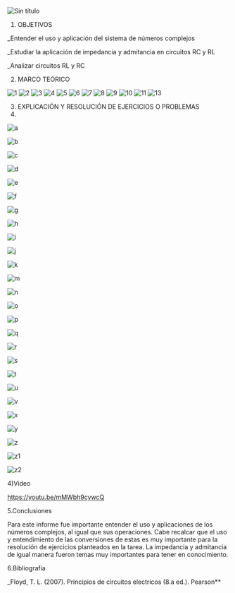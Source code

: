 ![Sin título](https://user-images.githubusercontent.com/116821721/221218999-3dcc8378-3644-43e3-b23a-10a95b646365.jpg)


1. OBJETIVOS

_Entender el uso y aplicación del sistema de números complejos

_Estudiar la aplicación de impedancia y admitancia en circuitos RC y RL

_Analizar circuitos RL y RC

2. MARCO TEÓRICO

![1](https://user-images.githubusercontent.com/116821721/221215829-cca9b2ef-611b-4089-9f20-852e046932fb.png)
![2](https://user-images.githubusercontent.com/116821721/221215846-b2185b60-09bd-42c6-9b4f-b17f8bff00ab.png)
![3](https://user-images.githubusercontent.com/116821721/221215869-1892250e-04c9-47b1-aab6-97a9102af27c.png)
![4](https://user-images.githubusercontent.com/116821721/221215876-0d7b2d91-6bf4-4103-91a2-8b90b3520c3f.png)
![5](https://user-images.githubusercontent.com/116821721/221215907-c2a8924b-4a89-496a-8325-ad9dfa22a14b.png)
![6](https://user-images.githubusercontent.com/116821721/221215924-c396b02a-f8b3-4a51-931e-3b1f55b97d91.png)
![7](https://user-images.githubusercontent.com/116821721/221215937-a6d0b077-5394-42ba-a176-fc14749bb4f1.png)
![8](https://user-images.githubusercontent.com/116821721/221215955-c03f88f7-523b-45f0-825f-bf99687c71d5.png)
![9](https://user-images.githubusercontent.com/116821721/221215977-057d52b7-0115-4fe9-8d91-f0160623dc88.png)
![10](https://user-images.githubusercontent.com/116821721/221215995-49eace21-76ab-435d-93b7-c3970e03590d.png)
![11](https://user-images.githubusercontent.com/116821721/221216001-da80823c-c29e-4c06-8cdf-0c68eef1683e.png)
![13](https://user-images.githubusercontent.com/116821721/221216015-462da243-19e9-4b1d-b5e7-15a7c8714aa1.png)

3. EXPLICACIÓN Y RESOLUCIÓN DE EJERCICIOS O PROBLEMAS
4. 
![a](https://user-images.githubusercontent.com/116821721/221216171-4737c377-8d9b-4cd4-8c4a-d558249b5d28.png)

![b](https://user-images.githubusercontent.com/116821721/221216281-0b0e7260-c13b-4ed8-a4e7-4139d33f33fd.png)

![c](https://user-images.githubusercontent.com/116821721/221216382-0b746be9-ecde-4dad-8517-201dc0e37274.png)

![d](https://user-images.githubusercontent.com/116821721/221216495-684d26ae-a40d-432b-baf1-1ef92c8e4d8f.png)

![e](https://user-images.githubusercontent.com/116821721/221216550-d4654c4c-e633-4469-96a6-134d5ae4e78d.png)

![f](https://user-images.githubusercontent.com/116821721/221216601-59a40d41-be1e-448e-9949-9512c08b2569.png)

![g](https://user-images.githubusercontent.com/116821721/221216624-accc20b1-47b9-4099-89f7-ebc26ca857ea.png)

![h](https://user-images.githubusercontent.com/116821721/221216675-84b058ba-3128-4729-9901-5b42a6d1301a.png)

![i](https://user-images.githubusercontent.com/116821721/221216725-ecb34d56-bcd3-4ff0-83e1-5913f67a4722.png)

![j](https://user-images.githubusercontent.com/116821721/221216764-44632a93-bfc0-4b08-b90d-7b33bcde7bd5.png)

![k](https://user-images.githubusercontent.com/116821721/221216801-74f60ab7-9d2c-452b-9926-32b2d40c8078.png)

![m](https://user-images.githubusercontent.com/116821721/221217151-e577f2aa-0852-460a-9f09-211b95de64c9.png)

![n](https://user-images.githubusercontent.com/116821721/221217207-756c3e7d-4729-4771-8413-43d0061f0699.png)

![o](https://user-images.githubusercontent.com/116821721/221217256-833fc50b-581a-4a6a-a9d2-196aa1ea3c33.png)

![p](https://user-images.githubusercontent.com/116821721/221217325-1897092b-014b-4e99-b8c3-1a1d576c6426.png)

![q](https://user-images.githubusercontent.com/116821721/221217380-1e44e94b-74c6-45ae-a381-849d90df6d7f.png)

![r](https://user-images.githubusercontent.com/116821721/221217414-68f10518-a722-4d25-bc0d-e2ed32d58c9b.png)

![s](https://user-images.githubusercontent.com/116821721/221217492-e3ccb09d-469e-4a28-835a-0e85968bb55e.png)

![t](https://user-images.githubusercontent.com/116821721/221217526-1acd2f46-5a15-4a57-b9c3-bd0e9af2adfe.png)

![u](https://user-images.githubusercontent.com/116821721/221217607-bdc3ee38-1f68-4ce6-8d55-8bbfa97ba57b.png)

![v](https://user-images.githubusercontent.com/116821721/221217628-85179a50-2d37-47f1-84c4-6c2e842567a4.png)

![x](https://user-images.githubusercontent.com/116821721/221217657-03cacf55-17c4-41cf-8c4f-a29ac019c1e7.png)

![y](https://user-images.githubusercontent.com/116821721/221217686-dbf14434-87b9-4ba8-baea-ca6f209c91bb.png)

![z](https://user-images.githubusercontent.com/116821721/221218025-dc3109e5-1a78-4f15-aaa3-9fc523a86412.png)

![z1](https://user-images.githubusercontent.com/116821721/221218082-ca7c8a7b-c9f4-4c38-8fce-3cc53878cb9e.png)

![z2](https://user-images.githubusercontent.com/116821721/221218129-5e257424-fa77-4e46-b33a-69e75766dfb8.png)

4)Video

https://youtu.be/mMWbh9cywcQ

5.Conclusiones

Para este informe fue importante entender el uso y aplicaciones de los números complejos, al igual que sus operaciones. Cabe recalcar que el uso y entendimiento de las conversiones de estas es muy importante para la resolución de ejercicios planteados en la tarea. La impedancia y admitancia de igual manera fueron temas muy importantes para tener en conocimiento.

6.Bibliografía

_Floyd, T. L. (2007). Principios de circuitos electricos (8.a ed.). Pearson**

